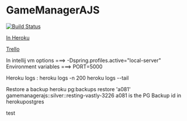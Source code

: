 GameManagerAJS
==============
[![Build Status](http://travis-ci.org/girardot/GameManagerAJS.png)](http://travis-ci.org/girardot/GameManagerAJS)


[In Heroku](http://gamemanagerajs.herokuapp.com/)

[Trello](https://trello.com/b/1NKIycMK/gamemanagerajs)

In intellij
vm options ===> -Dspring.profiles.active="local-server"
Environment variables ===> PORT=5000


Heroku logs :
heroku logs -n 200
heroku logs --tail

Restore a backup
heroku pg:backups restore 'a081' gamemanagerajs::silver::resting-vastly-3226
a081 is the PG Backup id in herokupostgres


test





